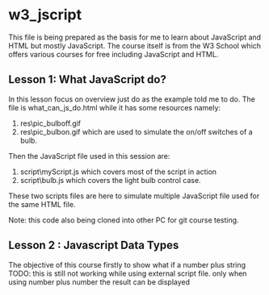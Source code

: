 # w3_jscript
This file is being prepared as the basis for me to learn about JavaScript and HTML but mostly JavaScript.
The course itself is from the W3 School which offers various courses for free including JavaScript and HTML.

## Lesson 1: What JavaScript do?

In this lesson focus on overview just do as the example told me to do.
The file is what_can_js_do.html while it has some resources namely:
  1. res\pic_bulboff.gif
  2. res\pic_bulbon.gif
  which are used to simulate the on/off switches of a bulb.

  Then the JavaScript file used in this session are:
  1. script\myScript.js which covers most of the script in  action
  2. script\bulb.js which covers the light bulb control case.

  These two scripts files are here to simulate multiple JavaScript file used for the same HTML file.

Note: this code also being cloned into other PC for git course testing.

## Lesson 2 : Javascript Data Types
The objective of this course firstly to show what if a number plus string
TODO: this is still not working while using external script file.
      only when using number plus number the result can be displayed
